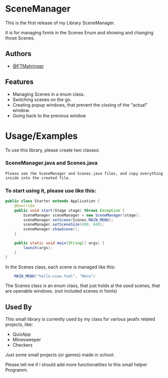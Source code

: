 # SceneManager

This is the first release of my Library SceneManager.

It is for managing fxmls in the Scenes Enum
and showing and changing those Scenes.


## Authors

- [@FTMahringer](https://github.com/FTMahringer)


## Features

- Managing Scenes in a enum class.
- Switching scenes on the go.
- Creating popup windows, that prevent the closing of the "actual" window.
- Going back to the previous window


# Usage/Examples

To use this library, please create two classes:

### SceneManager.java and Scenes.java
```
Please see the SceneManager and Scenes.java files, and copy everything inside into the created file.
```

### To start using it, please use like this:
```java
public class Starter extends Application {
    @Override
    public void start(Stage stage) throws Exception {
        SceneManager sceneManager = new SceneManager(stage);
        sceneManager.setScene(Scenes.MAIN_MENU);
        sceneManager.setSceneSize(800, 600);
        sceneManager.showScene();
    }

    public static void main(String[] args) {
        launch(args);
    }
}
```

In the Scenes class, each scene is managed like this:
```java
    MAIN_MENU("hello-view.fxml", "Menu")
```
The Scenes class is an enum class, that just holds al the used scenes, that are openable windows. (not included scenes in fxmls)

## Used By

This small library is currently used by my class for various javafx related projects, like:

- QuizApp
- Minesweeper
- Checkers

Just some small projects (or games) made in school.


Please tell me if i should add more functionalities to this small helper Programm.
